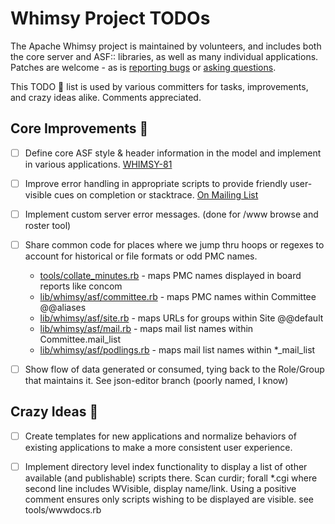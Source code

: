 # Whimsy Project TODOs

The Apache Whimsy project is maintained by volunteers, and includes both 
the core server and ASF:: libraries, as well as many individual applications.
Patches are welcome - as is [reporting bugs](issues.apache.org/jira/browse/WHIMSY) or [asking questions](https://lists.apache.org/list.html?dev@whimsical.apache.org).

This TODO :pencil: list is used by various committers for tasks, improvements,
and crazy ideas alike.  Comments appreciated.

## Core Improvements :round_pushpin:

- [ ] Define core ASF style & header information in the model and 
      implement in various applications.  [WHIMSY-81](https://issues.apache.org/jira/browse/WHIMSY-81)

- [ ] Improve error handling in appropriate scripts to provide friendly
      user-visible cues on completion or stacktrace.  [On Mailing List](https://lists.apache.org/thread.html/a6743ba8e0132f865e2f43ea5eded30ad2bc81aeb2445973b8f89087@%3Cdev.whimsical.apache.org%3E)

- [ ] Implement custom server error messages. (done for /www browse and roster tool)

- [ ] Share common code for places where we jump thru hoops or regexes
      to account for historical or file formats or odd PMC names.
      
    - [tools/collate_minutes.rb](tools/collate_minutes.rb) - maps PMC names displayed in board reports like concom
    - [lib/whimsy/asf/committee.rb](lib/whimsy/asf/committee.rb) - maps PMC names within Committee @@aliases
    - [lib/whimsy/asf/site.rb](lib/whimsy/asf/site.rb) - maps URLs for groups within Site @@default
    - [lib/whimsy/asf/mail.rb](lib/whimsy/asf/mail.rb) - maps mail list names within Committee.mail_list
    - [lib/whimsy/asf/podlings.rb](lib/whimsy/asf/podlings.rb) - maps mail list names within *_mail_list

- [ ] Show flow of data generated or consumed, tying back to the Role/Group that maintains it.
      See json-editor branch (poorly named, I know)

## Crazy Ideas :tada:

- [ ] Create templates for new applications and normalize behaviors of 
      existing applications to make a more consistent user experience.
      
- [ ] Implement directory level index functionality to display a list 
      of other available (and publishable) scripts there. 
      Scan curdir; forall *.cgi where second line includes WVisible, display name/link.
      Using a positive comment ensures only scripts wishing to be displayed are visible.
      see tools/wwwdocs.rb



